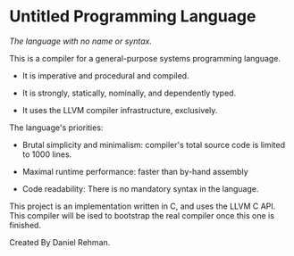 # Untitled Programming Language

  _The language with no name or syntax._


This is a compiler for a general-purpose systems programming language.

 - It is imperative and procedural and compiled.

 - It is strongly, statically, nominally, and dependently typed.

 - It uses the LLVM compiler infrastructure, exclusively.


The language's priorities:

 - Brutal simplicity and minimalism: compiler's total source code is limited to 1000 lines.

 - Maximal runtime performance: faster than by-hand assembly

 - Code readability: There is no mandatory syntax in the language.


This project is an implementation written in C, and uses the LLVM C API. This compiler will be ised to bootstrap the real compiler once this one is finished.

Created By Daniel Rehman.